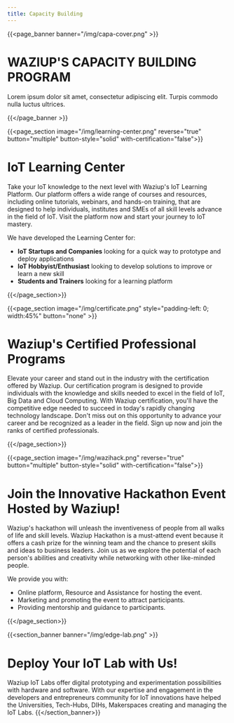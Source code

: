 ```yaml
---
title: Capacity Building
---
```


{{<page_banner banner="/img/capa-cover.png" >}}

# WAZIUP'S CAPACITY BUILDING PROGRAM

Lorem ipsum dolor sit amet, consectetur adipiscing elit. Turpis commodo nulla luctus ultrices.

{{</page_banner >}}

{{<page_section image="/img/learning-center.png" reverse="true"  button="multiple" button-style="solid" with-certification="false">}}

# IoT Learning Center
Take your IoT knowledge to the next level with Waziup's IoT Learning Platform. Our platform offers a wide range of courses and resources, including online tutorials, webinars, and hands-on training, that are designed to help individuals, institutes and SMEs of all skill levels advance in the field of IoT. Visit the platform now and start your journey to IoT mastery.

We have developed the Learning Center for: 

- **IoT Startups and Companies** looking for a quick way to prototype and deploy applications
- **IoT Hobbyist/Enthusiast** looking to develop solutions to improve or learn a new skill
- **Students and Trainers** looking for a learning platform

{{</page_section>}}

{{<page_section image="/img/certificate.png" style="padding-left: 0; width:45%" button="none" >}}

# Waziup's Certified Professional Programs
Elevate your career and stand out in the industry with the certification offered by Waziup. Our certification program is designed to provide individuals with the knowledge and skills needed to excel in the field of IoT, Big Data and Cloud Computing. With Waziup certification, you'll have the competitive edge needed to succeed in today's rapidly changing technology landscape. Don't miss out on this opportunity to advance your career and be recognized as a leader in the field. Sign up now and join the ranks of certified professionals.

{{</page_section>}}

{{<page_section image="/img/wazihack.png" reverse="true"  button="multiple" button-style="solid" with-certification="false">}}

# Join the Innovative Hackathon Event Hosted by Waziup!
Waziup's hackathon will unleash the inventiveness of people from all walks of life and skill levels. Waziup Hackathon is a must-attend event because it offers a cash prize for the winning team and the chance to present skills and ideas to business leaders. Join us as we explore the potential of each person's abilities and creativity while networking with other like-minded people.
 
We provide you with: 
- Online platform, Resource and Assistance for hosting the event.
- Marketing and promoting the event to attract participants.
- Providing mentorship and guidance to participants.


{{</page_section>}}

{{<section_banner banner="/img/edge-lab.png" >}}
# Deploy Your IoT Lab with Us!
Waziup IoT Labs offer digital prototyping and experimentation possibilities with hardware and software. With our expertise and engagement in the developers and entrepreneurs community for IoT innovations have helped the Universities, Tech-Hubs, DIHs, Makerspaces creating and managing the IoT Labs.
{{</section_banner>}}
<!-- {{<full_length_banner banner="/img/edge-lab.png">}} -->